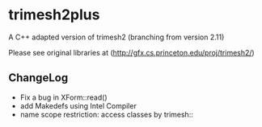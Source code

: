 # trimesh2plus

A C++ adapted version of trimesh2 (branching from version 2.11)

Please see original libraries at (http://gfx.cs.princeton.edu/proj/trimesh2/)

## ChangeLog
 * Fix a bug in XForm<T>::read()
 * add Makedefs using Intel Compiler
 * name scope restriction: access classes by trimesh::
